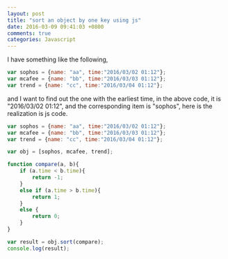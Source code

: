 ```yaml
---
layout: post
title: "sort an object by one key using js"
date: 2016-03-09 09:41:03 +0800
comments: true
categories: Javascript
---
```

I have something like the following,

```js
var sophos = {name: "aa", time:"2016/03/02 01:12"};
var mcafee = {name: "bb", time:"2016/03/03 01:12"};
var trend = {name: "cc", time:"2016/03/04 01:12"};
```

and I want to find out the one with the earliest time, in the above code, it is "2016/03/02 01:12", and the corresponding item is "sophos", here is the realization is js code.

```js
var sophos = {name: "aa", time:"2016/03/02 01:12"};
var mcafee = {name: "bb", time:"2016/03/03 01:12"};
var trend = {name: "cc", time:"2016/03/04 01:12"};

var obj = [sophos, mcafee, trend];

function compare(a, b){
    if (a.time < b.time){
        return -1;
    }
    else if (a.time > b.time){
        return 1;
    }
    else {
        return 0;
    }
}

var result = obj.sort(compare);
console.log(result);
```